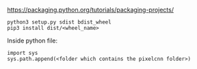 https://packaging.python.org/tutorials/packaging-projects/

```
python3 setup.py sdist bdist_wheel
pip3 install dist/<wheel_name>
```

Inside python file:
```
import sys
sys.path.append(<folder which contains the pixelcnn folder>)
```
